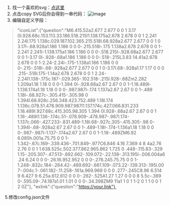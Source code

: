 1. 找一个喜欢的svg：[点这里](https://primer.style/foundations/icons#16px)
2. 点击copy SVG后你会得到一串代码：
![image](https://github.com/Carlyuanss/Carlyuanss.github.io/assets/169888457/f48071c2-4628-4231-93e5-7d44d98f88fe)
3. 编辑自定义字段：

>  "iconList":{"question":"M6.415.52a2.677 2.677 0 0 1 3.17 0l.928.68c.153.113.33.186.518.215l1.138.175a2.678 2.678 0 0 1 2.241 2.24l.175 1.138c.029.187.102.365.215.518l.68.928a2.677 2.677 0 0 1 0 3.17l-.68.928a1.186 1.186 0 0 0-.215.518l-.175 1.138a2.678 2.678 0 0 1-2.241 2.241l-1.138.175a1.186 1.186 0 0 0-.518.215l-.928.68a2.677 2.677 0 0 1-3.17 0l-.928-.68a1.186 1.186 0 0 0-.518-.215L3.83 14.41a2.678 2.678 0 0 1-2.24-2.24l-.175-1.138a1.186 1.186 0 0 0-.215-.518l-.68-.928a2.677 2.677 0 0 1 0-3.17l.68-.928a1.17 1.17 0 0 0 .215-.518l.175-1.14a2.678 2.678 0 0 1 2.24-2.24l1.138-.175c.187-.029.365-.102.518-.215l.928-.68Zm2.282 1.209a1.18 1.18 0 0 0-1.394 0l-.928.68a2.67 2.67 0 0 1-1.18.489l-1.136.174a1.18 1.18 0 0 0-.987.987l-.174 1.137a2.67 2.67 0 0 1-.489 1.18l-.68.927c-.305.415-.305.98 0 1.394l.68.928c.256.348.423.752.489 1.18l.174 1.136c.078.51.478.909.987.987l1.137.174c.427.066.831.233 1.18.489l.927.68c.415.305.98.305 1.394 0l.928-.68a2.67 2.67 0 0 1 1.18-.489l1.136-.174c.51-.078.909-.478.987-.987l.174-1.137c.066-.427.233-.831.489-1.18l.68-.927c.305-.415.305-.98 0-1.394l-.68-.928a2.67 2.67 0 0 1-.489-1.18l-.174-1.136a1.18 1.18 0 0 0-.987-.987l-1.137-.174a2.67 2.67 0 0 1-1.18-.489ZM6.92 6.085h.001a.75.75 0 0 1-1.342-.67c.169-.339.436-.701.849-.977C6.846 4.16 7.369 4 8 4a2.76 2.76 0 0 1 1.638.525c.502.377.862.965.862 1.725 0 .448-.115.83-.329 1.15-.205.307-.47.513-.692.662-.109.072-.22.138-.313.195l-.006.004a6.24 6.24 0 0 0-.26.16.952.952 0 0 0-.276.245.75.75 0 0 1-1.248-.832c.184-.264.42-.489.692-.661.109-.073.22-.139.313-.195l.007-.004c.1-.061.182-.11.258-.161a.969.969 0 0 0 .277-.245C8.96 6.514 9 6.427 9 6.25a.612.612 0 0 0-.262-.525A1.27 1.27 0 0 0 8 5.5c-.369 0-.595.09-.74.187a1.01 1.01 0 0 0-.34.398ZM9 11a1 1 0 1 1-2 0 1 1 0 0 1 2 0Z"},
"exlink":{"question":"https://your.link"},

5.修改config.json文件
